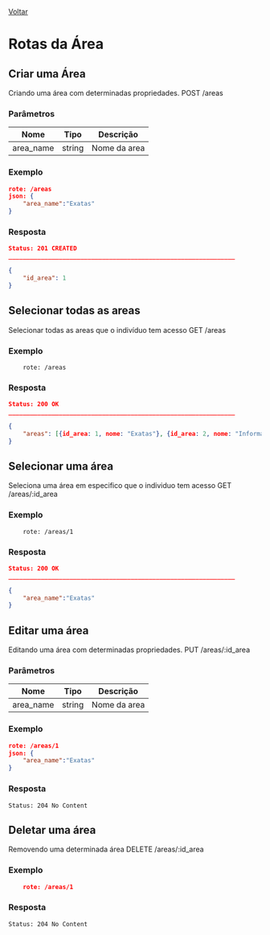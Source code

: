[Voltar](menu.md)

# Rotas da Área

## Criar uma Área <a name="create_area"></a>

Criando uma área com determinadas propriedades.
POST /areas

### Parâmetros

| Nome      | Tipo   | Descrição    |
| --------- | ------ | ------------ |
| area_name | string | Nome da area |

### Exemplo

```json
rote: /areas
json: {
	"area_name":"Exatas"
}
```

### Resposta

```json
Status: 201 CREATED
_______________________________________________________________

{
    "id_area": 1
}
```

## Selecionar todas as areas <a name="select_areas"></a>

Selecionar todas as areas que o indivíduo tem acesso
GET /areas

### Exemplo

```
	rote: /areas
```

### Resposta

```json
Status: 200 OK
_______________________________________________________________

{
    "areas": [{id_area: 1, nome: "Exatas"}, {id_area: 2, nome: "Informática"}]
}
```

## Selecionar uma área <a name="select_area"></a>

Seleciona uma área em especifico que o individuo tem acesso
GET /areas/:id_area

### Exemplo

```
	rote: /areas/1
```

### Resposta

```json
Status: 200 OK
_______________________________________________________________

{
	"area_name":"Exatas"
}
```

## Editar uma área <a name="edit_area"></a>

Editando uma área com determinadas propriedades.
PUT /areas/:id_area

### Parâmetros

| Nome      | Tipo   | Descrição    |
| --------- | ------ | ------------ |
| area_name | string | Nome da area |

### Exemplo

```json
rote: /areas/1
json: {
	"area_name":"Exatas"
}
```

### Resposta

    Status: 204 No Content

## Deletar uma área <a name="delete_area"></a>

Removendo uma determinada área
DELETE /areas/:id_area

### Exemplo

```json
    rote: /areas/1
```

### Resposta

    Status: 204 No Content


